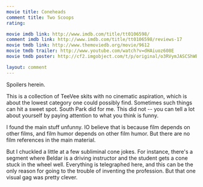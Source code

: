 ```yaml
---
movie title: Coneheads
comment title: Two Scoops
rating: 

movie imdb link: http://www.imdb.com/title/tt0106598/
comment imdb link: http://www.imdb.com/title/tt0106598/reviews-17
movie tmdb link: http://www.themoviedb.org/movie/9612
movie tmdb trailer: http://www.youtube.com/watch?v=dHAiuoz608E
movie tmdb poster: http://cf2.imgobject.com/t/p/original/o3RVymJASCShWBK3Wya5rs1f5K2.jpg

layout: comment
---
```


Spoilers herein.

This is a collection of TeeVee skits with no cinematic aspiration, which is about the lowest category one could possibly find. Sometimes such things can hit a sweet spot. South Park did for me. This did not -- you can tell a lot about yourself by paying attention to what you think is funny.

I found the main stuff unfunny. IO believe that is because film depends on other films, and film humor depends on other film humor. But there are no film references in the main material.

But I chuckled a little at a few subliminal cone jokes. For instance, there's a segment where Beldar is a driving instructor and the student gets a cone stuck in the wheel well. Everything is telegraphed here, and this can be the only reason for going to the trouble of inventing the profession. But that one visual gag was pretty clever.